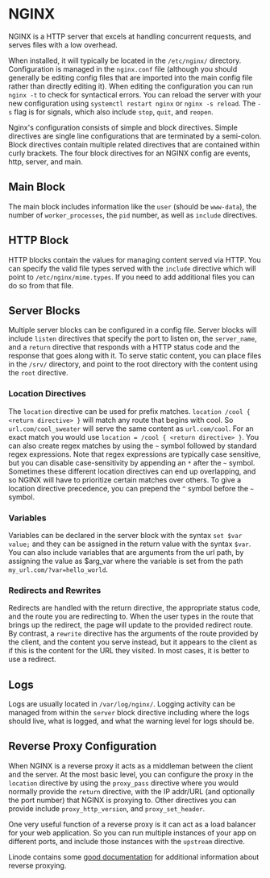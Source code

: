 # NGINX

NGINX is a HTTP server that excels at handling concurrent requests, and serves files with a low overhead.

When installed, it will typically be located in the `/etc/nginx/` directory. Configuration is managed in the `nginx.conf` file (although you should generally be editing config files that are imported into the main config file rather than directly editing it). When editing the configuration you can run `nginx -t` to check for syntactical errors. You can reload the server with your new configuration using `systemctl restart nginx` or `nginx -s reload`. The `-s` flag is for signals, which also include `stop`, `quit`, and `reopen`.

Nginx's configuration consists of simple and block directives. Simple directives are single line configurations that are terminated by a semi-colon. Block directives contain multiple related directives that are contained within curly brackets. The four block directives for an NGINX config are events, http, server, and main.

## Main Block

The main block includes information like the `user` (should be `www-data`), the number of `worker_processes`, the `pid` number, as well as `include` directives.

## HTTP Block

HTTP blocks contain the values for managing content served via HTTP. You can specify the valid file types served with the `include` directive which will point to `/etc/nginx/mime.types`. If you need to add additional files you can do so from that file.

## Server Blocks

Multiple server blocks can be configured in a config file. Server blocks will include `listen` directives that specify the port to listen on, the `server_name`, and a `return` directive that responds with a HTTP status code and the response that goes along with it. To serve static content, you can place files in the `/srv/` directory, and point to the root directory with the content using the `root` directive.

### Location Directives

The `location` directive can be used for prefix matches. `location /cool { <return directive> }` will match any route that begins with cool. So `url.com/cool_sweater` will serve the same content as `url.com/cool`. For an exact match you would use `location = /cool { <return directive> }`. You can also create regex matches by using the `~` symbol followed by standard regex expressions. Note that regex expressions are typically case sensitive, but you can disable case-sensitivity by appending an `*` after the `~` symbol. Sometimes these different location directives can end up overlapping, and so NGINX will have to prioritize certain matches over others. To give a location directive precedence, you can prepend the `^` symbol before the `~` symbol.

### Variables

Variables can be declared in the server block with the syntax `set $var value;` and they can be assigned in the return value with the syntax `$var`. You can also include variables that are arguments from the url path, by assigning the value as $arg_var where the variable is set from the path `my_url.com/?var=hello_world`.

### Redirects and Rewrites

Redirects are handled with the return directive, the appropriate status code, and the route you are redirecting to. When the user types in the route that brings up the redirect, the page will update to the provided redirect route. By contrast, a `rewrite` directive has the arguments of the route provided by the client, and the content you serve instead, but it appears to the client as if this is the content for the URL they visited. In most cases, it is better to use a redirect.

## Logs

Logs are usually located in `/var/log/nginx/`. Logging activity can be managed from within the `server` block directive including where the logs should live, what is logged, and what the warning level for logs should be.

## Reverse Proxy Configuration

When NGINX is a reverse proxy it acts as a middleman between the client and the server. At the most basic level, you can configure the proxy in the `location` directive by using the `proxy_pass` directive where you would normally provide the `return` directive, with the IP addr/URL (and optionally the port number) that NGINX is proxying to. Other directives you can provide include `proxy_http_version`, and `proxy_set_header`.

One very useful function of a reverse proxy is it can act as a load balancer for your web application. So you can run multiple instances of your app on different ports, and include those instances with the `upstream` directive.

Linode contains some [good documentation](https://www.linode.com/docs/guides/use-nginx-reverse-proxy/) for additional information about reverse proxying.
